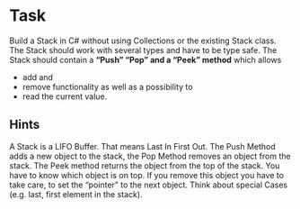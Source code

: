 ﻿# Task

Build a Stack in C\# without using Collections or the existing Stack class. 
The Stack should work with several types and have to be type safe. 
The Stack should contain a **“Push” “Pop” and a “Peek” method** which allows 

* add and 
* remove functionality as well as a possibility to 
* read the current value.

## Hints

A Stack is a LIFO Buffer. 
That means Last In First Out. 
The Push Method adds a new object to the stack, 
the Pop Method removes an object from the stack. 
The Peek method returns the object from the top of the stack.
You have to know which object is on top. 
If you remove this object you have to take care, to set the “pointer” to the next object. 
Think about special Cases (e.g. last, first element in the stack).
